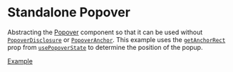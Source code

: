 # Standalone Popover

<p data-description>
  Abstracting the <a href="/components/popover">Popover</a> component so that it can be used without <a href="/apis/popover-disclosure"><code>PopoverDisclosure</code></a> or <a href="/apis/popover-anchor"><code>PopoverAnchor</code></a>. This example uses the <a href="/apis/popover-state#getanchorrect"><code>getAnchorRect</code></a> prop from <a href="/apis/popover-state"><code>usePopoverState</code></a> to determine the position of the popup.
</p>

<a href="./index.tsx" data-playground>Example</a>
